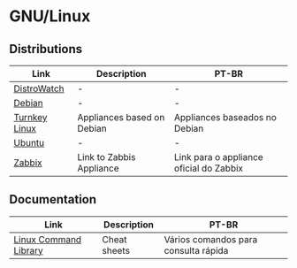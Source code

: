 # GNU/Linux

## Distributions

| Link                                                | Description                | PT-BR                                   |
| --------------------------------------------------- | -------------------------- | --------------------------------------- |
| [DistroWatch](https://distrowatch.com/)             | -                          | -                                       |
| [Debian](https://www.debian.org/CD/http-ftp/)       | -                          | -                                       |
| [Turnkey Linux](https://www.turnkeylinux.org/)      | Appliances based on Debian | Appliances baseados no Debian           |
| [Ubuntu](https://ubuntu.com/download)               | -                          | -                                       |
| [Zabbix](https://www.zabbix.com/download_appliance) | Link to Zabbis Appliance   | Link para o appliance oficial do Zabbix |

## Documentation

| Link                                                     | Description  | PT-BR                                |
| -------------------------------------------------------- | ------------ | ------------------------------------ |
| [Linux Command Library](https://linuxcommandlibrary.com) | Cheat sheets | Vários comandos para consulta rápida |